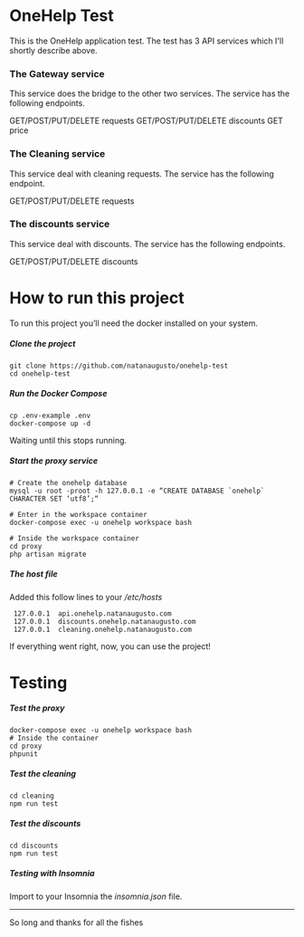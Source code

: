 
# OneHelp Test

This is the OneHelp application test. The test has 3 API services which I'll shortly describe above.

### The Gateway service

This service does the bridge to the other two services.
The service has the following endpoints.

GET/POST/PUT/DELETE requests
GET/POST/PUT/DELETE discounts
GET price

### The Cleaning service

This service deal with cleaning requests.
The service has the following endpoint.

GET/POST/PUT/DELETE requests

### The discounts service

This service deal with discounts.
The service has the following endpoints.

GET/POST/PUT/DELETE discounts

# How to run this project

To run this project you’ll need the docker installed on your system.

##### Clone the project

```
git clone https://github.com/natanaugusto/onehelp-test
cd onehelp-test
```

##### Run the Docker Compose

```
cp .env-example .env
docker-compose up -d
```

Waiting until this stops running.

##### Start the proxy service

```
# Create the onehelp database
mysql -u root -proot -h 127.0.0.1 -e “CREATE DATABASE `onehelp` CHARACTER SET ‘utf8’;“

# Enter in the workspace container
docker-compose exec -u onehelp workspace bash

# Inside the workspace container
cd proxy
php artisan migrate
```
##### The host file

Added this follow lines to your */etc/hosts* 

```
 127.0.0.1  api.onehelp.natanaugusto.com
 127.0.0.1  discounts.onehelp.natanaugusto.com
 127.0.0.1  cleaning.onehelp.natanaugusto.com
```

If everything went right, now, you can use the project!


# Testing

##### Test the proxy
```
docker-compose exec -u onehelp workspace bash
# Inside the container
cd proxy
phpunit
```

##### Test the cleaning
```
cd cleaning
npm run test
``` 

##### Test the discounts
```
cd discounts
npm run test
```

##### Testing with Insomnia

Import to your Insomnia the *insomnia.json* file.

---
So long and thanks for all the fishes 
